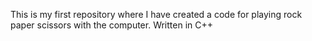 This is my first repository where I have created a code for playing rock paper scissors with the computer. 
Written in C++
